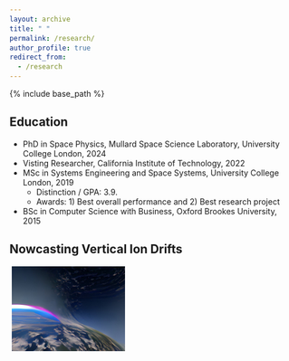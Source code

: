 ```yaml
---
layout: archive
title: " "
permalink: /research/
author_profile: true
redirect_from:
  - /research
---
```


{% include base_path %}

Education
------
* PhD in Space Physics, Mullard Space Science Laboratory, University College London, 2024
* Visting Researcher, California Institute of Technology, 2022
* MSc in Systems Engineering and Space Systems, University College London, 2019 
  * Distinction / GPA: 3.9.
  * Awards: 1) Best overall performance and 2) Best research project
* BSc in Computer Science with Business, Oxford Brookes University, 2015


Nowcasting Vertical Ion Drifts
------
![]() <img src="/images/Project3_AI_art.JPG"  width="200">

  
